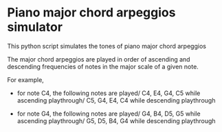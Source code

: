 # Piano major chord arpeggios simulator

This python script simulates the tones of piano major chord arpeggios

The major chord arpeggios are played in order of ascending and descending frequencies of notes in the major scale of a given note.

For example,

- for note C4, the following notes are played/
  C4, E4, G4, C5 while ascending playthrough/
  C5, G4, E4, C4 while descending playthrough

- for note G4, the following notes are played/
  G4, B4, D5, G5 while ascending playthrough/
  G5, D5, B4, G4 while descending playthrough
  
